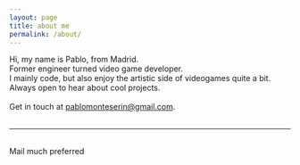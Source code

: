 ```yaml
---
layout: page
title: about me
permalink: /about/
---
```


<div class="aboutPhoto">
	<img src="{{ site.baseurl }}/img/about/devPablomon.png" alt="" title="Me"/>
</div>

<div class="aboutParagraph">
	Hi, my name is Pablo, from Madrid.
	<br>
	Former engineer turned video game developer.
	<br>
	I mainly code, but also enjoy the artistic side of videogames quite a bit.
	<br>
	Always open to hear about cool projects.
	<br>
	<br>
	Get in touch at <a href="mailto:pablomonteserin@gmail.com">pablomonteserin@gmail.com</a>.
</div>

<br/>
<hr/>
<br/>
<span class="contacticon center">
	<a href="mailto:pablomonteserin@google.com"><i class="fa fa-envelope-square"></i></a>
	<a href="https://github.com/pablomon" target="_blank"><i class="fa fa-github-square"></i></a>
	<a href="https://www.linkedin.com/in/pablo-monteser%C3%ADn-5b60b331/" target="_blank"><i class="fa fa-linkedin-square"></i></a>
</span>

<div class="center">
	Mail much preferred
</div>

